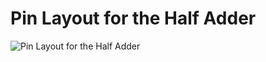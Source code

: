 # Pin Layout for the Half Adder

<img src=".Year%202/Digital%20Design/.assets/E04_Run3_PinLayout.png" alt="Pin Layout for the Half Adder" title="Pin Layout for the Half Adder" data-align="center">
